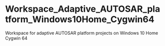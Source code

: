# Workspace_Adaptive_AUTOSAR_platform_Windows10Home_Cygwin64
Workspace for adaptive AUTOSAR platform projects on Windows 10 Home Cygwin 64
